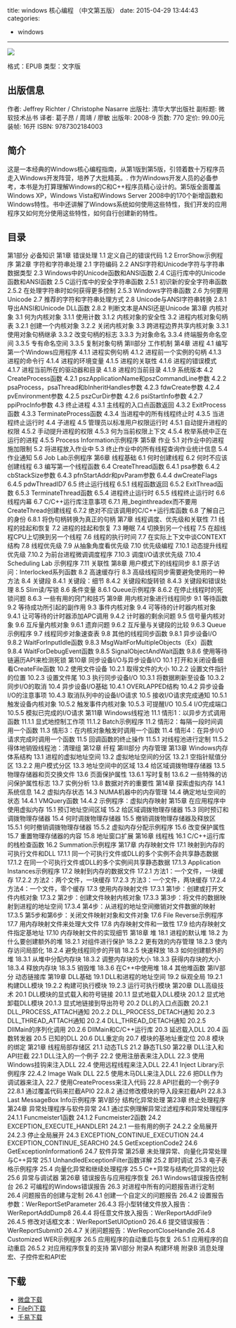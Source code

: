 title: windows 核心编程 （中文第五版）
date: 2015-04-29 13:44:43
categories:
  - windows
---

![](http://img3.douban.com/lpic/s3348730.jpg)

格式：EPUB
类型：文字版

<!--more-->

## 出版信息 ##

作者: Jeffrey Richter / Christophe Nasarre 
出版社: 清华大学出版社
副标题: 微软技术丛书
译者: 葛子昂 / 周靖 / 廖敏 
出版年: 2008-9
页数: 770
定价: 99.00元
装帧: 16开
ISBN: 9787302184003

## 简介 ##

这是一本经典的Windows核心编程指南，从第1版到第5版，引领着数十万程序员走入Windows开发阵营，培养了大批精英。.
作为Windows开发人员的必备参考，本书是为打算理解Windows的C和C++程序员精心设计的。第5版全面覆盖Windows XP，Windows Vista和Windows Server 2008中的170个新增函数和Windows特性。书中还讲解了Windows系统如何使用这些特性，我们开发的应用程序又如何充分使用这些特性，如何自行创建新的特性。

## 目录 ##

第1部分 必备知识
第1章 错误处理
1.1 定义自己的错误代码
1.2 ErrorShow示例程序
第2章 字符和字符串处理
2.1 字符编码
2.2 ANSI字符和Unicode字符与字符串数据类型
2.3 Windows中的Unicode函数和ANSI函数
2.4 C运行库中的Unicode函数和ANSI函数
2.5 C运行库中的安全字符串函数
2.5.1 初识新的安全字符串函数
2.5.2 在处理字符串时如何获得更多控制
2.5.3 Windows字符串函数
2.6 为何要用Unicode
2.7 推荐的字符和字符串处理方式
2.8 Unicode与ANSI字符串转换
2.8.1 导出ANSI和Unicode DLL函数
2.8.2 判断文本是ANSI还是Unicode
第3章 内核对象
3.1 何为内核对象
3.1.1 使用计数
3.1.2 内核对象的安全性
3.2 进程内核对象句柄表
3.2.1 创建一个内核对象
3.2.2 关闭内核对象
3.3 跨进程边界共享内核对象
3.3.1 使用对象句柄继承
3.3.2 改变句柄的标志
3.3.3 为对象命名
3.3.4 终端服务命名空间
3.3.5 专有命名空间
3.3.5 复制对象句柄
第Ⅱ部分 工作机制
第4章 进程
4.1 编写第一个Windows应用程序
4.1.1 进程实例句柄
4.1.2 进程前一个实例的句柄
4.1.3 进程的命令行
4.1.4 进程的环境变量
4.1.5 进程的关联性
4.1.6 进程的错误模式
4.1.7 进程当前所在的驱动器和目录
4.1.8 进程的当前目录
4.1.9 系统版本
4.2 CreateProcess函数
4.2.1 pszApplicationName和pszCommandLine参数
4.2.2 psaProcess，psaThread和bInheritHandles参数
4.2.3 fdwCreate参数
4.2.4 pvEnvironment参数
4.2.5 pszCurDir参数
4.2.6 psiStartInfo参数
4.2.7 ppiProcInfo参数
4.3 终止进程
4.3.1 主线程的入口点函数返回
4.3.2 ExitProcess函数
4.3.3 TerminateProcess函数
4.3.4 当进程中的所有线程终止时
4.3.5 当进程终止运行时
4.4 子进程
4.5 管理员以标准用户权限运行时
4.5.1 自动提升进程的权限
4.5.2 手动提升进程的权限
4.5.3 何为当前权限上下文
4.5.4 枚举系统中正在运行的进程
4.5.5 Process Information示例程序
第5章 作业
5.1 对作业中的进程施加限制
5.2 将进程放入作业中
5.3 终止作业中的所有线程查询作业统计信息
5.4 作业通知
5.6 Job Lab示例程序
第6章 线程基础
6.1 何时创建线程
6.2 何时不应该创建线程
6.3 编写第一个线程函数
6.4 CreateThread函数
6.4.1 psa参数
6.4.2 cbStackSize参数
6.4.3 pfnStartAddr和pvParam参数
6.4.4 dwCreateFlags
6.4.5 pdwThreadID7
6.5 终止运行线程
6.5.1 线程函数返回
6.5.2 ExitThread函数
6.5.3 TerminateThread函数
6.5.4 进程终止运行时
6.5.5 线程终止运行时
6.6 线程内幕
6.7 C/C++运行库注意事项
6.7.1 用_beginthreadex而不要用CreateThread创建线程
6.7.2 绝对不应该调用的C/C++运行库函数
6.8 了解自己的身份
6.8.1 将伪句柄转换为真正的句柄
第7章 线程调度、优先级和关联性
7.1 线程的挂起和恢复
7.2 进程的挂起和恢复
7.3 睡眠
7.4 切换到另一个线程
7.5 在超线程CPU上切换到另一个线程
7.6 线程的执行时间
7.7 在实际上下文中谈CONTEXT结构
7.8 线程优先级
7.9 从抽象角度看优先级
7.10 优先级编程
7.10.1 动态提升线程优先级
7.10.2 为前台进程微调调度程序
7.10.3 调度I/O请求优先级
7.10.4 Scheduling Lab 示例程序
7.11 关联性
第8章 用户模式下的线程同步
8.1 原子访问：Interlocked系列函数
8.2 高速缓存行
8.3 高级线程同步需要避免使用的一种方法
8.4 关键段
8.4.1 关键段：细节
8.4.2 关键段和旋转锁
8.4.3 关键段和错误处理
8.5 Slim读/写锁
8.6 条件变量
8.6.1 Queue示例程序
8.6.2 在停止线程时的死锁问题
8.6.3 一些有用的窍门和技巧
第9章 用内核对象进行线程同步
9.1 等待函数
9.2 等待成功所引起的副作用
9.3 事件内核对象
9.4 可等待的计时器内核对象
9.4.1 让可等待的计时器添加APC调用
9.4.2 计时器的剩余问题
9.5 信号量内核对象
9.6 互斥量内核对象
9.6.1 遗弃问题
9.6.2 互斥量与关键段的比较
9.6.3 Queue示例程序
9.7 线程同步对象速查表
9.8 其他的线程同步函数
9.8.1 异步设备I/O
9.8.2 WaitForInputIdle函数
9.8.3 MsgWaitForMultipleObjects（Ex）函数
9.8.4 WaitForDebugEvent函数
9.8.5 SignalObjectAndWait函数
9.8.6 使用等待链遍历API来检测死锁
第10章 同步设备I/O与异步设备I/O
10.1 打开和关闭设备细看CreateFile函数
10.2 使用文件设备
10.2.1 取得文件的大小
10.2.2 设置文件指针的位置
10.2.3 设置文件尾
10.3 执行同步设备I/O
10.3.1 将数据刷新至设备
10.3.2 同步I/O的取消
10.4 异步设备I/O基础
10.4.1 OVERLAPPED结构
10.4.2 异步设备I/O的注意事项
10.4.3 取消队列中的设备I/O请求
10.5 接收I/O请求完成通知
10.5.1 触发设备内核对象
10.5.2 触发事件内核对象
10.5.3 可提醒I/O
10.5.4 I/O完成端口
10.5.5 模拟已完成的I/O请求
第11章 Windows线程池
11.1 情形1：以异步方式调用函数
11.1.1 显式地控制工作项
11.1.2 Batch示例程序
11.2 情形2：每隔一段时间调用一个函数
11.3 情形3：在内核对象触发时调用一个函数
11.4 情形4：在异步I/O请求完成时调用一个函数
11.5 回调函数的终止操作
11.5.1 对线程池进行定制
11.5.2 得体地销毁线程池：清理组
第12章 纤程
第Ⅲ部分 内存管理
第13章 Windows内存体系结构
13.1 进程的虚拟地址空间
13.2 虚拟地址空间的分区
13.2.1 空指针赋值分区
13.2.2 用户模式分区
13.3 地址空间中的区域
13.4 给区域调拨物理存储器
13.5 物理存储器和页交换文件
13.6 页面保护属性
13.6.1 写时复制
13.6.2 一些特殊的访问保护属性标志
13.7 实例分析
13.8 数据对齐的重要性
第14章 探索虚拟内存
14.1 系统信息
14.2 虚拟内存状态
14.3 NUMA机器中的内存管理
14.4 确定地址空间的状态
14.4.1 VMQuery函数
14.4.2 示例程序：虚拟内存映射
第15章 在应用程序中使用虚拟内存
15.1 预订地址空间区域
15.2 给区域调拨物理存储器
15.3 同时预订和调拨物理存储器
15.4 何时调拨物理存储器
15.5 撤销调拨物理存储器及释放区
15.5.1 何时撤销调拨物理存储器
15.5.2 虚拟内存分配示例程序
15.6 改变保护属性
15.7 重置物理存储器的内容
15.8 地址窗口扩展
第16章 线程栈
16.1 C/C++运行库的栈检查函数
16.2 Summation示例程序
第17章 内存映射文件
17.1 映射到内存的可执行文件和DLL
17.1.1 同一个可执行文件或DLL的多个实例不会共享静态数据
17.1.2 在同一个可执行文件或DLL的多个实例间共享静态数据
17.1.3 Application Instances示例程序
17.2 映射到内存的数据文件
17.2.1 方法1：一个文件，一块缓存
17.2.2 方法2：两个文件，一块缓存
17.2.3 方法3：一个文件，两块缓存
17.2.4 方法4：一个文件，零个缓存
17.3 使用内存映射文件
17.3.1 第1步：创建或打开文件内核对象
17.3.2 第2步：创建文件映射内核对象
17.3.3 第3步：将文件的数据映射到进程的地址空间
17.3.4 第4步：从进程的地址空间撤销对文件数据的映射
17.3.5 第5步和第6步：关闭文件映射对象和文件对象
17.6 File Reverse示例程序
17.7 用内存映射文件来处理大文件
17.8 内存映射文件和一致性
17.9 给内存映射文件指定基地址
17.10 内存映射文件的实现细节
第18章 堆
18.1 进程的默认堆
18.2 为什么要创建额外的堆
18.2.1 对组件进行保护
18.2.2 更有效的内存管理
18.2.3 使内存访问局部化
18.2.4 避免线程同步的开销
18.2.5 快速释放
18.3 如何创建额外的堆
18.3.1 从堆中分配内存块
18.3.2 调整内存块的大小
18.3.3 获得内存块的大小
18.3.4 释放内存块
18.3.5 销毁堆
18.3.6 在C++中使用堆
18.4 其他堆函数
第Ⅳ部分 动态链接库
第19章 DLL基础
19.1 DLL和进程的地址空间
19.2 纵观全局
19.2.1 构建DLL模块
19.2.2 构建可执行模块
19.2.3 运行可执行模块
第20章 DLL高级技术
20.1 DLL模块的显式载入和符号链接
20.1.1 显式地载入DLL模块
20.1.2 显式地卸载DLL模块
20.1.3 显式地链接到导出符号
20.2 DLL的入口点函数
20.2.1 DLL_PROCESS_ATTACH通知
20.2.2 DLL_PROCESS_DETACH通知
20.2.3 DLL_THREAD_ATTACH通知
20.2.4 DLL_THREAD_DETACH通知
20.2.5 DllMain的序列化调用
20.2.6 DllMain和C/C++运行库
20.3 延迟载入DLL
20.4 函数转发器
20.5 已知的DLL
20.6 DLL重定向
20.7 模块的基地址重定位
20.8 模块的绑定
第21章 线程局部存储区
21.1 动态TLS
21.2 静态TLS0
第22章 DLL注入和API拦截
22.1 DLL注入的一个例子
22.2 使用注册表来注入DLL
22.3 使用Windows挂钩来注入DLL
22.4 使用远程线程来注入DLL
22.4.1 Inject Library示例程序
22.4.2 Image Walk DLL
22.5 使用木马DLL来注入DLL
22.6 把DLL作为调试器来注入
22.7 使用CreateProcess来注入代码
22.8 API拦截的一个例子9
22.8.1 通过覆盖代码来拦截API0
22.8.2 通过修改模块的导入段来拦截API
22.8.3 Last MessageBox Info示例程序
第Ⅴ部分 结构化异常处理
第23章 终止处理程序
第24章 异常处理程序与软件异常
24.1 通过实例理解异常过滤程序和异常处理程序
24.1.1 Funcmeister1函数
24.1.2 Funcmeister2函数
24.2 EXCEPTION_EXECUTE_HANDLER1
24.2.1 一些有用的例子
24.2.2 全局展开
24.2.3 停止全局展开
24.3 EXCEPTION_CONTINUE_EXECUTION
24.4 EXCEPTION_CONTINUE_SEARCH0
24.5 GetExceptionCode2
24.6 GetExceptionInformation6
24.7 软件异常
第25章 未处理异常、向量化异常处理与C++异常
25.1 UnhandledExceptionFilter函数详解
25.2 即时调试
25.3 电子表格示例程序
25.4 向量化异常和继续处理程序
25.5 C++异常与结构化异常的比较
25.6 异常与调试器
第26章 错误报告与应用程序恢复
26.1 Windows错误报告控制台
26.2 可编程的Windows错误报告
26.3 对进程中所有的问题报告进行定制
26.4 问题报告的创建与定制
26.4.1 创建一个自定义的问题报告
26.4.2 设置报告参数：WerReportSetParameter
26.4.3 将小型转储文件放入报告：WerReportAddDump8
26.4.4 将任意文件放入报告：WerReportAddFile9
26.4.5 修改对话框文本：WerReportSetUIOption0
26.4.6 提交错误报告：WerReportSubmit0
26.4.7 关闭问题报告：WerReportCloseHandle
26.4.8 Customized WER示例程序
26.5 应用程序的自动重启与恢复
26.5.1 应用程序的自动重启
26.5.2 对应用程序恢复的支持
第Ⅵ部分
附录A 构建环境
附录B 消息处理宏、子控件宏和API宏

## 下载 ##

* [微盘下载](http://vdisk.weibo.com/s/aADaW4YRFc2On)
* [FilePi下载](http://filepi.com/i/WG7wyzs)
* [千易下载](http://1000eb.com/1i3f1)
